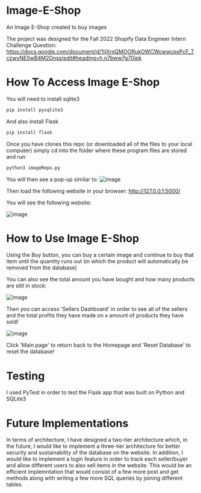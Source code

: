 # Image-E-Shop
An Image E-Shop created to buy images

The project was designed for the Fall 2022 Shopify Data Engineer Intern Challenge Question:
https://docs.google.com/document/d/1ijXrqQMOORukOWCWcwwcpxPcF_TczwvNE0wB4M2Orqg/edit#heading=h.n7bww7g70ipk


# How To Access Image E-Shop

You will need to install sqlite3 
```python
pip install pysqlite3 
```
And also install Flask
```python
pip install flask 
```

Once you have clones this repo (or downloaded all of the files to your local computer) simply cd into the folder where these program files are stored and run
```python
python3 imageRepo.py 
```

You will then see a pop-up similar to:
![image](https://user-images.githubusercontent.com/68351986/165835228-27f00ad3-6402-4f71-873b-e9810ca7a67a.png)

Then load the following website in your browser:
http://127.0.0.1:5000/

You will see the following website:

![image](https://user-images.githubusercontent.com/68351986/165836175-608141f3-d8e7-40a2-8671-6947ed53b84e.png)


# How to Use Image E-Shop

Using the Buy button, you can buy a certain image and continue to buy that item until the quantity runs out (in which the product will automatically be removed from the database)

You can also see the total amount you have bought and how many products are still in stock:

![image](https://user-images.githubusercontent.com/68351986/165836582-f5b7143e-dd72-47fc-b3c3-472444afb019.png)


Then you can access 'Sellers Dashboard' in order to see all of the sellers and the total profits they have made on x amount of products they have sold!

![image](https://user-images.githubusercontent.com/68351986/165836724-58e07759-c9be-4e26-a2b7-6a91e4ad3474.png)


Click 'Main page' to return back to the Homepage and 'Reset Database' to reset the database!

# Testing

I used PyTest in order to test the Flask app that was built on Python and SQLite3

# Future Implementations
In terms of architecture, I have designed a two-tier architecture which, in the future, I would like to implement a three-tier architecture for better security and sustainability of the database on the website. In addition, I would like to implement a login feature in order to track each seller/buyer and allow different users to also sell items in the website. This would be an efficient implemntation that would consist of a few more post and get methods along with writing a few more SQL queries by joining different tables.


